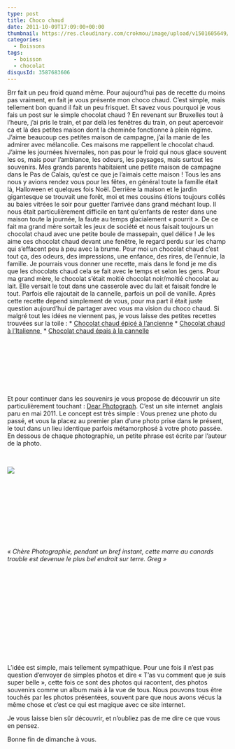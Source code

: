 ```yaml
---
type: post
title: Choco chaud
date: 2011-10-09T17:09:00+00:00
thumbnail: https://res.cloudinary.com/crokmou/image/upload/v1501605649/Chocolat-chaud-78x110_qca5zu.jpg
categories: 
  - Boissons
tags: 
  - boisson
  - chocolat
disqusId: 3587683606
---
```


Brr fait un peu froid quand même. Pour aujourd’hui pas de recette du moins pas vraiment, en fait je vous présente mon choco chaud. C’est simple, mais tellement bon quand il fait un peu frisquet. Et savez vous pourquoi je vous fais un post sur le simple chocolat chaud ? En revenant sur Bruxelles tout à l’heure, j’ai pris le train, et par delà les fenêtres du train, on peut apercevoir ca et là des petites maison dont la cheminée fonctionne à plein régime. J’aime beaucoup ces petites maison de campagne, j’ai la manie de les admirer avec mélancolie. Ces maisons me rappellent le chocolat chaud.  J’aime les journées hivernales, non pas pour le froid qui nous glace souvent les os, mais pour l’ambiance, les odeurs, les paysages, mais surtout les souvenirs.  Mes grands parents habitaient une petite maison de campagne dans le Pas de Calais, qu’est ce que je l’aimais cette maison ! Tous les ans nous y avions rendez vous pour les fêtes, en général toute la famille était là, Halloween et quelques fois Noël. Derrière la maison et le jardin gigantesque se trouvait une forêt, moi et mes cousins étions toujours collés au baies vitrées le soir pour guetter l’arrivée dans grand méchant loup. Il nous était particulièrement difficile en tant qu’enfants de rester dans une maison toute la journée, la faute au temps glacialement « pourrit ». De ce fait ma grand mère sortait les jeux de société et nous faisait toujours un chocolat chaud avec une petite boule de massepain, quel délice ! Je les aime ces chocolat chaud devant une fenêtre, le regard perdu sur les champ qui s’effacent peu à peu avec la brume. Pour moi un chocolat chaud c’est tout ça, des odeurs, des impressions, une enfance, des rires, de l’ennuie, la famille. Je pourrais vous donner une recette, mais dans le fond je me dis que les chocolats chaud cela se fait avec le temps et selon les gens. Pour ma grand mère, le chocolat s’était moitié chocolat noir/moitié chocolat au lait. Elle versait le tout dans une casserole avec du lait et faisait fondre le tout. Parfois elle rajoutait de la cannelle, parfois un poil de vanille. Après cette recette depend simplement de vous, pour ma part il était juste question aujourd’hui de partager avec vous ma vision du choco chaud.  Si malgré tout les idées ne viennent pas, je vous laisse des petites recettes trouvées sur la toile : * [Chocolat chaud épicé à l’ancienne](http://sandrakavital.blogspot.com/2010/02/churros-chocolat-chaud-lancienne.html) * [Chocolat chaud à l’Italienne ](http://beaualalouche.canalblog.com/archives/2007/03/28/4338238.html) * [Chocolat chaud épais à la cannelle](http://lacuisinedelaloutre.over-blog.com/article-chocolat-chaud-a-la-cannelle-41572331.html)

 

 

 

 

Et pour continuer dans les souvenirs je vous propose de découvrir un site particulièrement touchant : [Dear Photograph](http://dearphotograph.com/). C’est un site internet  anglais paru en mai 2011\. Le concept est très simple : Vous prenez une photo du passé, et vous la placez au premier plan d’une photo prise dans le présent, le tout dans un lieu identique parfois métamorphosé à votre photo passée. En dessous de chaque photographie, un petite phrase est écrite par l’auteur de la photo.

 

[![](http://3.bp.blogspot.com/-XfD79YZXW6Y/TpHGO9-_J2I/AAAAAAAAA0g/QlJgaoGRXfE/s400/tumblr_lr4f30xmkd1qcuqzso1_500.jpg)](http://3.bp.blogspot.com/-XfD79YZXW6Y/TpHGO9-_J2I/AAAAAAAAA0g/QlJgaoGRXfE/s1600/tumblr_lr4f30xmkd1qcuqzso1_500.jpg)

 

 

 

 

 



_« Chère Photographie, pendant un bref instant, cette marre au canards trouble est devenue le plus bel endroit sur terre. Greg »_



 

 

 

 

 

 

 

L’idée est simple, mais tellement sympathique. Pour une fois il n’est pas question d’envoyer de simples photos et dire « T’as vu comment que je suis super belle », cette fois ce sont des photos qui racontent, des photos souvenirs comme un album mais à la vue de tous. Nous pouvons tous être touchés par les photos présentées, souvent pare que nous avons vécus la même chose et c’est ce qui est magique avec ce site internet.

Je vous laisse bien sûr découvrir, et n’oubliez pas de me dire ce que vous en pensez.

Bonne fin de dimanche à vous.